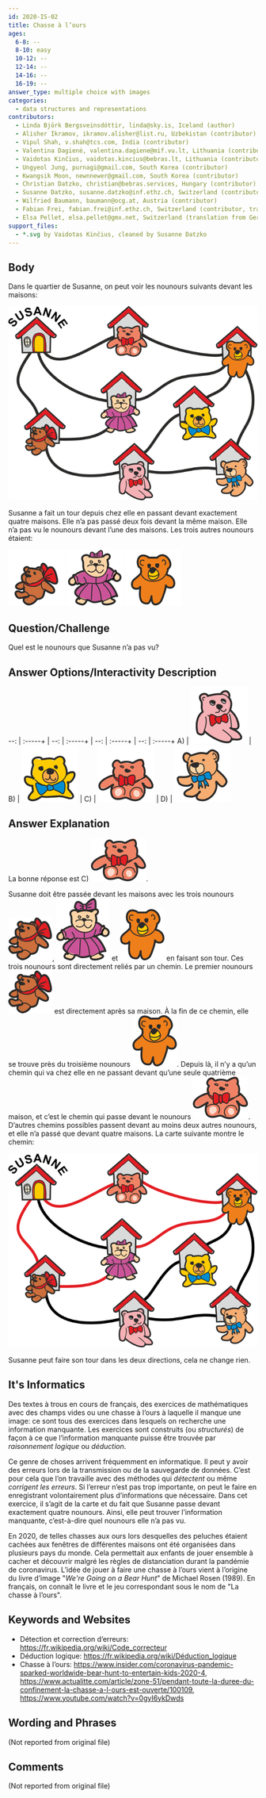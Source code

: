 ```yaml
---
id: 2020-IS-02
title: Chasse à l’ours
ages:
  6-8: --
  8-10: easy
  10-12: --
  12-14: --
  14-16: --
  16-19: --
answer_type: multiple choice with images
categories:
  - data structures and representations
contributors:
  - Linda Björk Bergsveinsdóttir, linda@sky.is, Iceland (author)
  - Alisher Ikramov, ikramov.alisher@list.ru, Uzbekistan (contributor)
  - Vipul Shah, v.shah@tcs.com, India (contributor)
  - Valentina Dagienė, valentina.dagiene@mif.vu.lt, Lithuania (contributor)
  - Vaidotas Kinčius, vaidotas.kincius@bebras.lt, Lithuania (contributor, graphics)
  - Ungyeol Jung, purnagi@gmail.com, South Korea (contributor)
  - Kwangsik Moon, newnnewer@gmail.com, South Korea (contributor)
  - Christian Datzko, christian@bebras.services, Hungary (contributor)
  - Susanne Datzko, susanne.datzko@inf.ethz.ch, Switzerland (contributor, graphics)
  - Wilfried Baumann, baumann@ocg.at, Austria (contributor)
  - Fabian Frei, fabian.frei@inf.ethz.ch, Switzerland (contributor, translation from English into German)
  - Elsa Pellet, elsa.pellet@gmx.net, Switzerland (translation from German into French)
support_files:
  - *.svg by Vaidotas Kinčius, cleaned by Susanne Datzko
---
```


[ansA]: graphics/2020-IS-02-answerA.svg "Ours A (55px)"
[ansB]: graphics/2020-IS-02-answerB.svg "Ours B (55px)"
[ansC]: graphics/2020-IS-02-answerC.svg "Ours C (55px)"
[ansD]: graphics/2020-IS-02-answerD.svg "Ours D (55px)"

## Body

Dans le quartier de Susanne, on peut voir les nounours suivants devant les maisons:

![](graphics/2020-IS-02-taskbody1-compatible.svg "Quartier (350px)")

Susanne a fait un tour depuis chez elle en passant devant exactement quatre maisons. Elle n’a pas passé deux fois devant la même maison. Elle n’a pas vu le nounours devant l’une des maisons. Les trois autres nounours étaient:

![](graphics/2020-IS-02-taskbody2.svg "nounours 1 (55px)")
![](graphics/2020-IS-02-taskbody3.svg "nounours 2 (55px)")
![](graphics/2020-IS-02-taskbody4.svg "nounours 3 (55px)")



## Question/Challenge

Quel est le nounours que Susanne n’a pas vu?


## Answer Options/Interactivity Description

--: | :-----+ | --: | :-----+ | --: | :-----+ | --: | :-----+
 A) | ![ansA] |  B) | ![ansB] |  C) | ![ansC] |  D) | ![ansD]



## Answer Explanation

La bonne réponse est C) ![bear6].

Susanne doit être passée devant les maisons avec les trois nounours ![bear1], ![bear2] et ![bear3] en faisant son tour. Ces trois nounours sont directement reliés par un chemin. Le premier nounours ![bear1] est directement après sa maison. À la fin de ce chemin, elle se trouve près du troisième nounours ![bear3]. Depuis là, il n’y a qu’un chemin qui va chez elle en ne passant devant qu’une seule quatrième maison, et c’est le chemin qui passe devant le nounours ![bear6]. D’autres chemins possibles passent devant au moins deux autres nounours, et elle n’a passé que devant quatre maisons. La carte suivante montre le chemin:

![](graphics/2020-IS-02-explanation.svg "Explication (350px)")

Susanne peut faire son tour dans les deux directions, cela ne change rien.

[bear1]: graphics/2020-IS-02-taskbody_teddy1-inline.svg "Ours 1 (20px)"
[bear2]: graphics/2020-IS-02-taskbody_teddy2-inline.svg "Ours 2 (20px)"
[bear3]: graphics/2020-IS-02-taskbody_teddy3-inline.svg "Ours 3 (20px)"
[bear4]: graphics/2020-IS-02-taskbody_teddy4-inline.svg "Ours 4 (20px)"
[bear5]: graphics/2020-IS-02-taskbody_teddy5-inline.svg "Ours 5 (20px)"
[bear6]: graphics/2020-IS-02-taskbody_teddy6-inline.svg "Ours 6 (20px)"
[bear7]: graphics/2020-IS-02-taskbody_teddy7-inline.svg "Ours 7 (20px)"


## It's Informatics

Des textes à trous en cours de français, des exercices de mathématiques avec des champs vides ou une chasse à l’ours à laquelle il manque une image: ce sont tous des exercices dans lesquels on recherche une information manquante. Les exercices sont construits (ou _structurés_) de façon à ce que l’information manquante puisse être trouvée par _raisonnement logique_ ou _déduction_.

Ce genre de choses arrivent fréquemment en informatique. Il peut y avoir des erreurs lors de la transmission ou de la sauvegarde de données. C’est pour cela que l’on travaille avec des méthodes qui _détectent_ ou même _corrigent les erreurs_. Si l’erreur n’est pas trop importante, on peut le faire en enregistrant volontairement plus d’informations que nécessaire. Dans cet exercice, il s’agit de la carte et du fait que Susanne passe devant exactement quatre nounours. Ainsi, elle peut trouver l’information manquante, c’est-à-dire quel nounours elle n’a pas vu.

En 2020, de telles chasses aux ours lors desquelles des peluches étaient cachées aux fenêtres de différentes maisons ont été organisées dans plusieurs pays du monde. Cela permettait aux enfants de jouer ensemble à cacher et découvrir malgré les règles de distanciation durant la pandémie de coronavirus. L’idée de jouer à faire une chasse à l’ours vient à l’origine du livre d’image "_We're Going on a Bear Hunt_" de Michael Rosen (1989). En français, on connaît le livre et le jeu correspondant sous le nom de "La chasse à l’ours".


## Keywords and Websites

 - Détection et correction d’erreurs: https://fr.wikipedia.org/wiki/Code_correcteur
 - Déduction logique: https://fr.wikipedia.org/wiki/Déduction_logique
 - Chasse à l’ours: https://www.insider.com/coronavirus-pandemic-sparked-worldwide-bear-hunt-to-entertain-kids-2020-4, https://www.actualitte.com/article/zone-51/pendant-toute-la-duree-du-confinement-la-chasse-a-l-ours-est-ouverte/100109, https://www.youtube.com/watch?v=0gyI6ykDwds


## Wording and Phrases

(Not reported from original file)


## Comments

(Not reported from original file)
